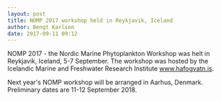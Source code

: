 ```yaml
---
layout: post
title: NOMP 2017 workshop held in Reykjavik, Iceland
author: Bengt Karlson
date: 2017-09-11 09:12
---
```


NOMP 2017 - the Nordic Marine Phytoplankton Workshop was helt in Reykjavik, Iceland, 5-7 September. The workshop was hosted by the Icelandic Marine and Freshwater Research Institute www.hafogvatn.is.

Next year's NOMP workshop will be arranged in Aarhus, Denmark. Preliminary dates are 11-12 September 2018.